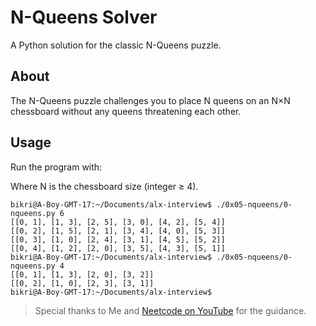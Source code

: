 # N-Queens Solver

A Python solution for the classic N-Queens puzzle.

## About

The N-Queens puzzle challenges you to place N queens on an N×N chessboard without any queens threatening each other.

## Usage

Run the program with:

Where N is the chessboard size (integer ≥ 4).

```
bikri@A-Boy-GMT-17:~/Documents/alx-interview$ ./0x05-nqueens/0-nqueens.py 6
[[0, 1], [1, 3], [2, 5], [3, 0], [4, 2], [5, 4]]
[[0, 2], [1, 5], [2, 1], [3, 4], [4, 0], [5, 3]]
[[0, 3], [1, 0], [2, 4], [3, 1], [4, 5], [5, 2]]
[[0, 4], [1, 2], [2, 0], [3, 5], [4, 3], [5, 1]]
bikri@A-Boy-GMT-17:~/Documents/alx-interview$ ./0x05-nqueens/0-nqueens.py 4
[[0, 1], [1, 3], [2, 0], [3, 2]]
[[0, 2], [1, 0], [2, 3], [3, 1]]
bikri@A-Boy-GMT-17:~/Documents/alx-interview$
```
> Special thanks to Me and [Neetcode on YouTube](https://www.youtube.com/@NeetCode) for the guidance.

